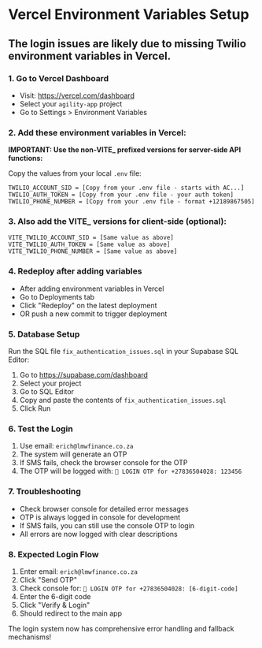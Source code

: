 # Vercel Environment Variables Setup

## The login issues are likely due to missing Twilio environment variables in Vercel.

### 1. Go to Vercel Dashboard
- Visit: https://vercel.com/dashboard
- Select your `agility-app` project
- Go to Settings > Environment Variables

### 2. Add these environment variables in Vercel:

**IMPORTANT: Use the non-VITE_ prefixed versions for server-side API functions:**

Copy the values from your local `.env` file:

```
TWILIO_ACCOUNT_SID = [Copy from your .env file - starts with AC...]
TWILIO_AUTH_TOKEN = [Copy from your .env file - your auth token]
TWILIO_PHONE_NUMBER = [Copy from your .env file - format +12189867505]
```

### 3. Also add the VITE_ versions for client-side (optional):

```
VITE_TWILIO_ACCOUNT_SID = [Same value as above]
VITE_TWILIO_AUTH_TOKEN = [Same value as above]
VITE_TWILIO_PHONE_NUMBER = [Same value as above]
```

### 4. Redeploy after adding variables
- After adding environment variables in Vercel
- Go to Deployments tab
- Click "Redeploy" on the latest deployment
- OR push a new commit to trigger deployment

### 5. Database Setup
Run the SQL file `fix_authentication_issues.sql` in your Supabase SQL Editor:
1. Go to https://supabase.com/dashboard
2. Select your project
3. Go to SQL Editor
4. Copy and paste the contents of `fix_authentication_issues.sql`
5. Click Run

### 6. Test the Login
1. Use email: `erich@lmwfinance.co.za`
2. The system will generate an OTP
3. If SMS fails, check the browser console for the OTP
4. The OTP will be logged with: `🔐 LOGIN OTP for +27836504028: 123456`

### 7. Troubleshooting
- Check browser console for detailed error messages
- OTP is always logged in console for development
- If SMS fails, you can still use the console OTP to login
- All errors are now logged with clear descriptions

### 8. Expected Login Flow
1. Enter email: `erich@lmwfinance.co.za`
2. Click "Send OTP"
3. Check console for: `🔐 LOGIN OTP for +27836504028: [6-digit-code]`
4. Enter the 6-digit code
5. Click "Verify & Login"
6. Should redirect to the main app

The login system now has comprehensive error handling and fallback mechanisms!